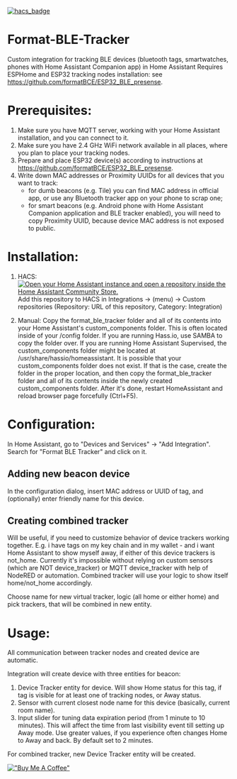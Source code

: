 [![hacs_badge](https://img.shields.io/badge/HACS-Custom-41BDF5.svg)](https://github.com/hacs/integration)

# Format-BLE-Tracker

Custom integration for tracking BLE devices (bluetooth tags, smartwatches, phones with Home Assistant Companion app) in Home Assistant
Requires ESPHome and ESP32 tracking nodes installation: see https://github.com/formatBCE/ESP32_BLE_presense.

# Prerequisites:

1. Make sure you have MQTT server, working with your Home Assistant installation, and you can connect to it.
2. Make sure you have 2.4 GHz WiFi network available in all places, where you plan to place your tracking nodes.
3. Prepare and place ESP32 device(s) according to instructions at https://github.com/formatBCE/ESP32_BLE_presense.
4. Write down MAC addresses or Proximity UUIDs for all devices that you want to track:
   - for dumb beacons (e.g. Tile) you can find MAC address in official app, or use any Bluetooth tracker app on your phone to scrap one;
   - for smart beacons (e.g. Android phone with Home Assistant Companion application and BLE tracker enabled), you will need to copy Proximity UUID, because device MAC address is not exposed to public.

# Installation:

  1. HACS: 
  [![Open your Home Assistant instance and open a repository inside the Home Assistant Community Store.](https://my.home-assistant.io/badges/hacs_repository.svg)](https://my.home-assistant.io/redirect/hacs_repository/?owner=formatBCE&repository=Format-BLE-Tracker&category=Integration)
  Add this repository to HACS in Integrations -> (menu) -> Custom repositories (Repository: URL of this repository, Category: Integration)
  
  2. Manual: 
  Copy the format_ble_tracker folder and all of its contents into your Home Assistant's custom_components folder. This is often located inside of your /config folder. If you are running Hass.io, use SAMBA to copy the folder over. If you are running Home Assistant Supervised, the custom_components folder might be located at /usr/share/hassio/homeassistant. It is possible that your custom_components folder does not exist. If that is the case, create the folder in the proper location, and then copy the format_ble_tracker folder and all of its contents inside the newly created custom_components folder. 
  After it's done, restart HomeAssistant and reload browser page forcefully (Ctrl+F5).
  
# Configuration:

In Home Assistant, go to "Devices and Services" -> "Add Integration". Search for "Format BLE Tracker" and click on it.
## Adding new beacon device
In the configuration dialog, insert MAC address or UUID of tag, and (optionally) enter friendly name for this device.
## Creating combined tracker
Will be useful, if you need to customize behavior of device trackers working together. 
E.g. i have tags on my key chain and in my wallet - and i want Home Assistant to show myself away, if either of this device trackers is not_home.
Currently it's impossible without relying on custom sensors (which are NOT device_tracker) or MQTT device_tracker with help of NodeRED or automation. Combined tracker will use your logic to show itself home/not_home accordingly.

Choose name for new virtual tracker, logic (all home or either home) and pick trackers, that will be combined in new entity.

# Usage:

All communication between tracker nodes and created device are automatic.

Integration will create device with three entities for beacon:
1. Device Tracker entity for device. Will show Home status for this tag, if tag is visible for at least one of tracking nodes, or Away status.
2. Sensor with current closest node name for this device (basically, current room name).
3. Input slider for tuning data expiration period (from 1 minute to 10 minutes). This will affect the time from last visibility event till setting up Away mode. Use greater values, if you experience often changes Home to Away and back. By default set to 2 minutes.

For combined tracker, new Device Tracker entity will be created.

[!["Buy Me A Coffee"](https://www.buymeacoffee.com/assets/img/custom_images/orange_img.png)](https://www.buymeacoffee.com/formatbce)
  
